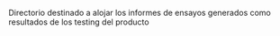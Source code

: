 Directorio destinado a alojar los informes de ensayos generados como resultados de los testing del producto